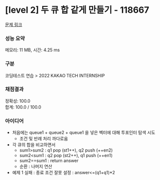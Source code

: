 # [level 2] 두 큐 합 같게 만들기 - 118667 

[문제 링크](https://school.programmers.co.kr/learn/courses/30/lessons/118667) 

### 성능 요약

메모리: 11 MB, 시간: 4.25 ms

### 구분

코딩테스트 연습 > 2022 KAKAO TECH INTERNSHIP

### 채점결과

정확성: 100.0<br/>합계: 100.0 / 100.0

### 아이디어

- 처음에는 queue1 + queue2 + queue1 을 넣은 벡터에 대해 투포인터 탐색 시도
  - 조건 및 반례 처리 까다로움
- 각 큐의 합을 비교하면서
  - sum1>sum2 : q1 pop (st1++), q2 push (++en2)
  - sum2<sum1 : q2 pop (st2++), q1 push (++en1)
  - sum2==sum1 : return answer
  - 순환 : 나머지 연산
- 예제 1 실패 : 종료 조건 잘못 설정 : answer<=(q1+q1)*2
